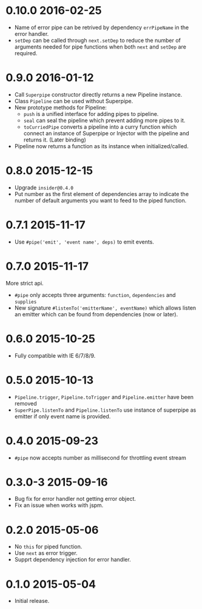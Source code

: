 0.10.0 2016-02-25
=================
- Name of error pipe can be retrived by dependency `errPipeName` in the error handler.
- `setDep` can be called through `next.setDep` to reduce the number of arguments
needed for pipe functions when both `next` and `setDep` are required.


0.9.0 2016-01-12
================
- Call `Superpipe` constructor directly returns a new Pipeline instance.
- Class `Pipeline` can be used without Superpipe.
- New prototype methods for Pipeline:
  - `push` is a unified interface for adding pipes to pipeline.
  - `seal` can seal the pipeline which prevent adding more pipes to it.
  - `toCurriedPipe` converts a pipeline into a curry function which connect an
  instance of Superpipe or Injector with the pipeline and returns it. (Later binding)
- Pipeline now returns a function as its instance when initialized/called.

0.8.0 2015-12-15
================
- Upgrade `insider@0.4.0`
- Put number as the first element of dependencies array to indicate the number of
default arguments you want to feed to the piped function.

0.7.1 2015-11-17
================
- Use `#pipe('emit', 'event name', deps)` to emit events.

0.7.0 2015-11-17
================
More strict api.
- `#pipe` only accepts three arguments: `function`, `dependencies` and `supplies`
- New signature `#listenTo('emitterName', eventName)` which allows listen
an emitter which can be found from dependencies (now or later).

0.6.0 2015-10-25
================
- Fully compatible with IE 6/7/8/9.

0.5.0 2015-10-13
================
- `Pipeline.trigger`, `Pipeline.toTrigger` and `Pipeline.emitter` have been removed
- `SuperPipe.listenTo` and `Pipeline.listenTo` use instance of superpipe
as emitter if only event name is provided.

0.4.0 2015-09-23
================
- `#pipe` now accepts number as millisecond for throttling event stream

0.3.0-3 2015-09-16
================
- Bug fix for error handler not getting error object.
- Fix an issue when works with jspm.

0.2.0 2015-05-06
================

- No `this` for piped function.
- Use `next` as error trigger.
- Supprt dependency injection for error handler.


0.1.0 2015-05-04
================

- Initial release.

